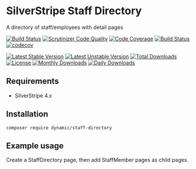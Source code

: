 # SilverStripe Staff Directory

A directory of staff/employees with detail pages

[![Build Status](https://travis-ci.org/dynamic/silverstripe-staff-directory.svg?branch=master)](https://travis-ci.org/dynamic/silverstripe-staff-directory)
[![Scrutinizer Code Quality](https://scrutinizer-ci.com/g/dynamic/silverstripe-staff-directory/badges/quality-score.png?b=master)](https://scrutinizer-ci.com/g/dynamic/silverstripe-staff-directory/?branch=master)
[![Code Coverage](https://scrutinizer-ci.com/g/dynamic/silverstripe-staff-directory/badges/coverage.png?b=master)](https://scrutinizer-ci.com/g/dynamic/silverstripe-staff-directory/?branch=master)
[![Build Status](https://scrutinizer-ci.com/g/dynamic/silverstripe-staff-directory/badges/build.png?b=master&s=585f094e899a0086fa58a175a8c39d577c1b8506)](https://scrutinizer-ci.com/g/dynamic/silverstripe-staff-directory/build-status/master)
[![codecov](https://codecov.io/gh/dynamic/silverstripe-staff-directory/branch/master/graph/badge.svg)](https://codecov.io/gh/dynamic/silverstripe-staff-directory)

[![Latest Stable Version](https://poser.pugx.org/dynamic/staff-directory/version)](https://packagist.org/packages/dynamic/staff-directory)
[![Latest Unstable Version](https://poser.pugx.org/dynamic/staff-directory/v/unstable)](//packagist.org/packages/dynamic/staff-directory)
[![Total Downloads](https://poser.pugx.org/dynamic/staff-directory/downloads)](https://packagist.org/packages/dynamic/staff-directory)
[![License](https://poser.pugx.org/dynamic/staff-directory/license)](https://packagist.org/packages/dynamic/staff-directory)
[![Monthly Downloads](https://poser.pugx.org/dynamic/staff-directory/d/monthly)](https://packagist.org/packages/dynamic/staff-directory)
[![Daily Downloads](https://poser.pugx.org/dynamic/staff-directory/d/daily)](https://packagist.org/packages/dynamic/staff-directory)


## Requirements

- SilverStripe 4.x

## Installation

`composer require dynamic/staff-directory`

## Example usage

Create a StaffDirectory page, then add StaffMember pages as child pages. 

